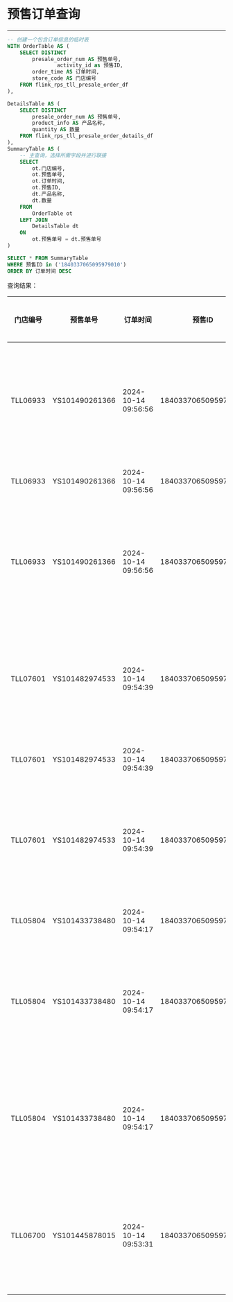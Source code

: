 # 预售订单查询

---

```sql
-- 创建一个包含订单信息的临时表
WITH OrderTable AS (
    SELECT DISTINCT  
        presale_order_num AS 预售单号,
				activity_id as 预售ID,
        order_time AS 订单时间,
        store_code AS 门店编号
    FROM flink_rps_tll_presale_order_df
),

DetailsTable AS (
    SELECT DISTINCT 
        presale_order_num AS 预售单号,
        product_info AS 产品名称,
        quantity AS 数量
    FROM flink_rps_tll_presale_order_details_df
),
SummaryTable AS (
    -- 主查询，选择所需字段并进行联接
    SELECT 
        ot.门店编号,  
        ot.预售单号, 
        ot.订单时间, 
        ot.预售ID, 
        dt.产品名称,  
        dt.数量
    FROM 
        OrderTable ot      
    LEFT JOIN 
        DetailsTable dt     
    ON 
        ot.预售单号 = dt.预售单号 
)

SELECT * FROM SummaryTable
WHERE 预售ID in ('1840337065095979010')
ORDER BY 订单时间 DESC
```

查询结果：

| 门店编号 | 预售单号       | 订单时间            | 预售ID              | 产品名称                 | 数量 |
| -------- | -------------- | ------------------- | ------------------- | ------------------------ | ---- |
| TLL06933 | YS101490261366 | 2024-10-14 09:56:56 | 1840337065095979010 | 糯米麻薯粉(风味固体饮料) | 0    |
| TLL06933 | YS101490261366 | 2024-10-14 09:56:56 | 1840337065095979010 | 炖梨套餐                 | 0    |
| TLL06933 | YS101490261366 | 2024-10-14 09:56:56 | 1840337065095979010 | 鸡蛋布蕾粉(风味固体饮料) | 0    |
| TLL07601 | YS101482974533 | 2024-10-14 09:54:39 | 1840337065095979010 | 糯米麻薯粉(风味固体饮料) | 1    |
| TLL07601 | YS101482974533 | 2024-10-14 09:54:39 | 1840337065095979010 | 炖梨套餐                 | 3    |
| TLL07601 | YS101482974533 | 2024-10-14 09:54:39 | 1840337065095979010 | 鸡蛋布蕾粉(风味固体饮料) | 1    |
| TLL05804 | YS101433738480 | 2024-10-14 09:54:17 | 1840337065095979010 | 炖梨套餐                 | 0    |
| TLL05804 | YS101433738480 | 2024-10-14 09:54:17 | 1840337065095979010 | 糯米麻薯粉(风味固体饮料) | 0    |
| TLL05804 | YS101433738480 | 2024-10-14 09:54:17 | 1840337065095979010 | 鸡蛋布蕾粉(风味固体饮料) | 0    |
| TLL06700 | YS101445878015 | 2024-10-14 09:53:31 | 1840337065095979010 | 糯米麻薯粉(风味固体饮料) | 0    |

